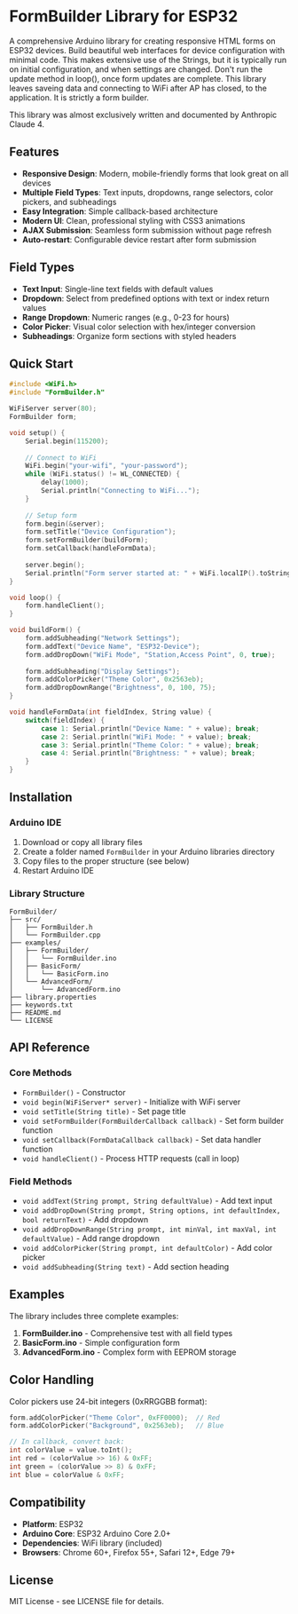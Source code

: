 # FormBuilder Library for ESP32

A comprehensive Arduino library for creating responsive HTML forms on ESP32 devices. Build beautiful web interfaces for device configuration with minimal code. This makes extensive use of
the Strings, but it is typically run on initial configuration, and when settings are changed. Don't run the update method in loop(), once form updates are complete. This library leaves
saveing data and connecting to WiFi after AP has closed, to the application. It is strictly a form builder.

This library was almost exclusively written and documented by Anthropic Claude 4.

## Features

- **Responsive Design**: Modern, mobile-friendly forms that look great on all devices
- **Multiple Field Types**: Text inputs, dropdowns, range selectors, color pickers, and subheadings
- **Easy Integration**: Simple callback-based architecture
- **Modern UI**: Clean, professional styling with CSS3 animations
- **AJAX Submission**: Seamless form submission without page refresh
- **Auto-restart**: Configurable device restart after form submission

## Field Types

- **Text Input**: Single-line text fields with default values
- **Dropdown**: Select from predefined options with text or index return values
- **Range Dropdown**: Numeric ranges (e.g., 0-23 for hours)
- **Color Picker**: Visual color selection with hex/integer conversion
- **Subheadings**: Organize form sections with styled headers

## Quick Start

```cpp
#include <WiFi.h>
#include "FormBuilder.h"

WiFiServer server(80);
FormBuilder form;

void setup() {
    Serial.begin(115200);
    
    // Connect to WiFi
    WiFi.begin("your-wifi", "your-password");
    while (WiFi.status() != WL_CONNECTED) {
        delay(1000);
        Serial.println("Connecting to WiFi...");
    }
    
    // Setup form
    form.begin(&server);
    form.setTitle("Device Configuration");
    form.setFormBuilder(buildForm);
    form.setCallback(handleFormData);
    
    server.begin();
    Serial.println("Form server started at: " + WiFi.localIP().toString());
}

void loop() {
    form.handleClient();
}

void buildForm() {
    form.addSubheading("Network Settings");
    form.addText("Device Name", "ESP32-Device");
    form.addDropDown("WiFi Mode", "Station,Access Point", 0, true);
    
    form.addSubheading("Display Settings");
    form.addColorPicker("Theme Color", 0x2563eb);
    form.addDropDownRange("Brightness", 0, 100, 75);
}

void handleFormData(int fieldIndex, String value) {
    switch(fieldIndex) {
        case 1: Serial.println("Device Name: " + value); break;
        case 2: Serial.println("WiFi Mode: " + value); break;
        case 3: Serial.println("Theme Color: " + value); break;
        case 4: Serial.println("Brightness: " + value); break;
    }
}
```

## Installation

### Arduino IDE

1. Download or copy all library files
2. Create a folder named `FormBuilder` in your Arduino libraries directory
3. Copy files to the proper structure (see below)
4. Restart Arduino IDE

### Library Structure

```
FormBuilder/
├── src/
│   ├── FormBuilder.h
│   └── FormBuilder.cpp
├── examples/
│   ├── FormBuilder/
│   │   └── FormBuilder.ino
│   ├── BasicForm/
│   │   └── BasicForm.ino
│   └── AdvancedForm/
│       └── AdvancedForm.ino
├── library.properties
├── keywords.txt
├── README.md
└── LICENSE
```

## API Reference

### Core Methods

- `FormBuilder()` - Constructor
- `void begin(WiFiServer* server)` - Initialize with WiFi server
- `void setTitle(String title)` - Set page title
- `void setFormBuilder(FormBuilderCallback callback)` - Set form builder function
- `void setCallback(FormDataCallback callback)` - Set data handler function
- `void handleClient()` - Process HTTP requests (call in loop)

### Field Methods

- `void addText(String prompt, String defaultValue)` - Add text input
- `void addDropDown(String prompt, String options, int defaultIndex, bool returnText)` - Add dropdown
- `void addDropDownRange(String prompt, int minVal, int maxVal, int defaultValue)` - Add range dropdown
- `void addColorPicker(String prompt, int defaultColor)` - Add color picker
- `void addSubheading(String text)` - Add section heading

## Examples

The library includes three complete examples:

1. **FormBuilder.ino** - Comprehensive test with all field types
2. **BasicForm.ino** - Simple configuration form
3. **AdvancedForm.ino** - Complex form with EEPROM storage

## Color Handling

Color pickers use 24-bit integers (0xRRGGBB format):

```cpp
form.addColorPicker("Theme Color", 0xFF0000);  // Red
form.addColorPicker("Background", 0x2563eb);   // Blue

// In callback, convert back:
int colorValue = value.toInt();
int red = (colorValue >> 16) & 0xFF;
int green = (colorValue >> 8) & 0xFF;
int blue = colorValue & 0xFF;
```

## Compatibility

- **Platform**: ESP32
- **Arduino Core**: ESP32 Arduino Core 2.0+
- **Dependencies**: WiFi library (included)
- **Browsers**: Chrome 60+, Firefox 55+, Safari 12+, Edge 79+

## License

MIT License - see LICENSE file for details.
